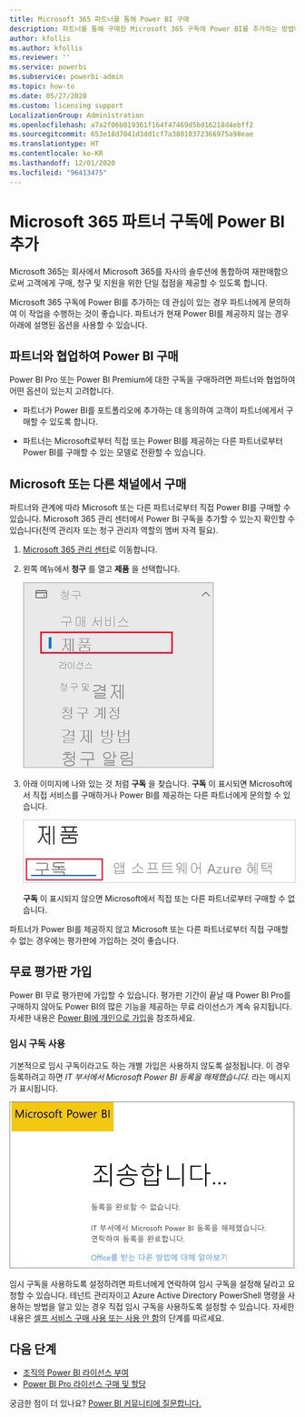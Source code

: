 ```yaml
---
title: Microsoft 365 파트너를 통해 Power BI 구매
description: 파트너를 통해 구매한 Microsoft 365 구독에 Power BI를 추가하는 방법에 대해 알아봅니다. 신디케이티드 모델은 Microsoft 365에서 사용하는 구매 모델입니다.
author: kfollis
ms.author: kfollis
ms.reviewer: ''
ms.service: powerbi
ms.subservice: powerbi-admin
ms.topic: how-to
ms.date: 05/27/2020
ms.custom: licensing support
LocalizationGroup: Administration
ms.openlocfilehash: a7a2f06b019361f164f47469d5bd16218d4ebff2
ms.sourcegitcommit: 653e18d7041d3dd1cf7a38010372366975a98eae
ms.translationtype: HT
ms.contentlocale: ko-KR
ms.lasthandoff: 12/01/2020
ms.locfileid: "96413475"
---
```

# <a name="add-power-bi-to-a-microsoft-365-partner-subscription"></a>Microsoft 365 파트너 구독에 Power BI 추가

Microsoft 365는 회사에서 Microsoft 365를 자사의 솔루션에 통합하여 재판매함으로써 고객에게 구매, 청구 및 지원을 위한 단일 접점을 제공할 수 있도록 합니다.

Microsoft 365 구독에 Power BI를 추가하는 데 관심이 있는 경우 파트너에게 문의하여 이 작업을 수행하는 것이 좋습니다. 파트너가 현재 Power BI를 제공하지 않는 경우 아래에 설명된 옵션을 사용할 수 있습니다.

## <a name="work-with-your-partner-to-purchase-power-bi"></a>파트너와 협업하여 Power BI 구매

Power BI Pro 또는 Power BI Premium에 대한 구독을 구매하려면 파트너와 협업하여 어떤 옵션이 있는지 고려합니다.

* 파트너가 Power BI를 포트폴리오에 추가하는 데 동의하여 고객이 파트너에게서 구매할 수 있도록 합니다.

* 파트너는 Microsoft로부터 직접 또는 Power BI를 제공하는 다른 파트너로부터 Power BI를 구매할 수 있는 모델로 전환할 수 있습니다.

## <a name="purchase-from-microsoft-or-another-channel"></a>Microsoft 또는 다른 채널에서 구매

파트너와 관계에 따라 Microsoft 또는 다른 파트너로부터 직접 Power BI를 구매할 수 있습니다. Microsoft 365 관리 센터에서 Power BI 구독을 추가할 수 있는지 확인할 수 있습니다(전역 관리자 또는 청구 관리자 역할의 멤버 자격 필요).

1. [Microsoft 365 관리 센터](https://admin.microsoft.com/AdminPortal/Home#/homepage)로 이동합니다.

1. 왼쪽 메뉴에서 **청구** 를 열고 **제품** 을 선택합니다.

   ![Microsoft 365 관리 센터의 청구 메뉴](media/service-admin-syndication-partner/365-my-products.png)

 1. 아래 이미지에 나와 있는 것 처럼 **구독** 을 찾습니다. **구독** 이 표시되면 Microsoft에서 직접 서비스를 구매하거나 Power BI를 제공하는 다른 파트너에게 문의할 수 있습니다.

    ![구독을 포함하는 제품](media\service-admin-syndication-partner\365-subscriptions.png)

    **구독** 이 표시되지 않으면 Microsoft에서 직접 또는 다른 파트너로부터 구매할 수 없습니다.

파트너가 Power BI를 제공하지 않고 Microsoft 또는 다른 파트너로부터 직접 구매할 수 없는 경우에는 평가판에 가입하는 것이 좋습니다.

## <a name="sign-up-for-a-free-trial"></a>무료 평가판 가입

Power BI 무료 평가판에 가입할 수 있습니다. 평가판 기간이 끝날 때 Power BI Pro를 구매하지 않아도 Power BI의 많은 기능을 제공하는 무료 라이선스가 계속 유지됩니다. 자세한 내용은 [Power BI에 개인으로 가입](../fundamentals/service-self-service-signup-for-power-bi.md)을 참조하세요.

### <a name="enable-ad-hoc-subscriptions"></a>임시 구독 사용

기본적으로 임시 구독이라고도 하는 개별 가입은 사용하지 않도록 설정됩니다. 이 경우 등록하려고 하면 *IT 부서에서 Microsoft Power BI 등록을 해제했습니다.* 라는 메시지가 표시됩니다.

![죄송합니다 이미지](media/service-admin-syndication-partner/sorry.png)

임시 구독을 사용하도록 설정하려면 파트너에게 연락하여 임시 구독을 설정해 달라고 요청할 수 있습니다. 테넌트 관리자이고 Azure Active Directory PowerShell 명령을 사용하는 방법을 알고 있는 경우 직접 임시 구독을 사용하도록 설정할 수 있습니다. 자세한 내용은 [셀프 서비스 구매 사용 또는 사용 안 함](service-admin-disable-self-service.md)의 단계를 따르세요.

## <a name="next-steps"></a>다음 단계

* [조직의 Power BI 라이선스 부여](service-admin-licensing-organization.md)
* [Power BI Pro 라이선스 구매 및 할당](service-admin-purchasing-power-bi-pro.md)

궁금한 점이 더 있나요? [Power BI 커뮤니티에 질문합니다.](https://community.powerbi.com/)